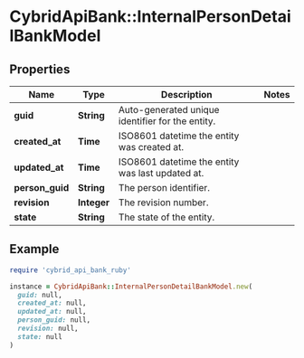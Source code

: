 # CybridApiBank::InternalPersonDetailBankModel

## Properties

| Name | Type | Description | Notes |
| ---- | ---- | ----------- | ----- |
| **guid** | **String** | Auto-generated unique identifier for the entity. |  |
| **created_at** | **Time** | ISO8601 datetime the entity was created at. |  |
| **updated_at** | **Time** | ISO8601 datetime the entity was last updated at. |  |
| **person_guid** | **String** | The person identifier. |  |
| **revision** | **Integer** | The revision number. |  |
| **state** | **String** | The state of the entity. |  |

## Example

```ruby
require 'cybrid_api_bank_ruby'

instance = CybridApiBank::InternalPersonDetailBankModel.new(
  guid: null,
  created_at: null,
  updated_at: null,
  person_guid: null,
  revision: null,
  state: null
)
```

